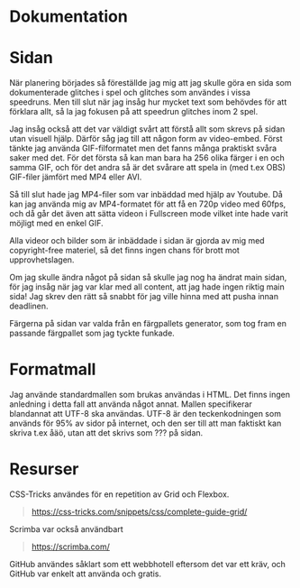 # Dokumentation

# Sidan

När planering börjades så föreställde jag mig att jag skulle göra en sida som dokumenterade glitches i spel och glitches som användes i vissa speedruns. Men till slut när jag insåg hur mycket text som behövdes för att förklara allt, så la jag fokusen på att speedrun glitches inom 2 spel.

Jag insåg också att det var väldigt svårt att förstå allt som skrevs på sidan utan visuell hjälp. Därför såg jag till att någon form av video-embed. Först tänkte jag använda GIF-filformatet men det fanns många praktiskt svåra saker med det. För det första så kan man bara ha 256 olika färger i en och samma GIF, och för det andra så är det svårare att spela in (med t.ex OBS) GIF-filer jämfört med MP4 eller AVI.

Så till slut hade jag MP4-filer som var inbäddad med hjälp av Youtube. Då kan jag använda mig av MP4-formatet för att få en 720p video med 60fps, och då går det även att sätta videon i Fullscreen mode vilket inte hade varit möjligt med en enkel GIF.

Alla videor och bilder som är inbäddade i sidan är gjorda av mig med copyright-free materiel, så det finns ingen chans för brott mot upprovhetslagen.

Om jag skulle ändra något på sidan så skulle jag nog ha ändrat main sidan, för jag insåg när jag var klar med all content, att jag hade ingen riktig main sida! Jag skrev den rätt så snabbt för jag ville hinna med att pusha innan deadlinen.

Färgerna på sidan var valda från en färgpallets generator, som tog fram en passande färgpallet som jag tyckte funkade.

# Formatmall

Jag använde standardmallen som brukas användas i HTML. Det finns ingen anledning i detta fall att använda något annat. Mallen specifikerar blandannat att UTF-8 ska användas. UTF-8 är den teckenkodningen som används för 95% av sidor på internet, och den ser till att man faktiskt kan skriva t.ex åäö, utan att det skrivs som ??? på sidan.  


# Resurser
CSS-Tricks användes för en repetition av Grid och Flexbox.
> https://css-tricks.com/snippets/css/complete-guide-grid/

Scrimba var också användbart
>https://scrimba.com/

GitHub användes såklart som ett webbhotell eftersom det var ett kräv, och GitHub var enkelt att använda och gratis.